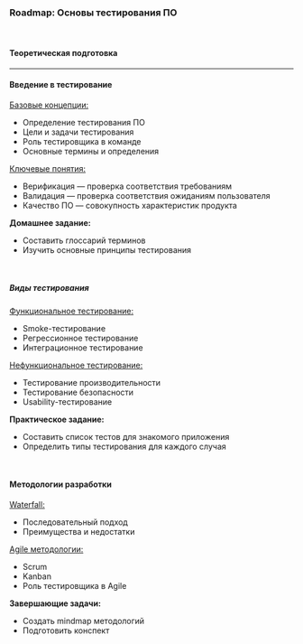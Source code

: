 ### Roadmap: Основы тестирования ПО

<br />

#### Теоретическая подготовка
------

#### Введение в тестирование

[Базовые концепции:](./day_1)

* Определение тестирования ПО
* Цели и задачи тестирования
* Роль тестировщика в команде
* Основные термины и определения

[Ключевые понятия:](./day_2)

* Верификация — проверка соответствия требованиям
* Валидация — проверка соответствия ожиданиям пользователя
* Качество ПО — совокупность характеристик продукта

**Домашнее задание:**

* Составить глоссарий терминов
* Изучить основные принципы тестирования

<br />

##### Виды тестирования

[Функциональное тестирование:](./day_3)

* Smoke-тестирование
* Регрессионное тестирование
* Интеграционное тестирование

[Нефункциональное тестирование:](./day_4)

* Тестирование производительности
* Тестирование безопасности
* Usability-тестирование

**Практическое задание:**

* Составить список тестов для знакомого приложения
* Определить типы тестирования для каждого случая

<br />

#### Методологии разработки

[Waterfall:](./day_5)

* Последовательный подход
* Преимущества и недостатки

[Agile методологии:](./day_6)

* Scrum
* Kanban
* Роль тестировщика в Agile

**Завершающие задачи:**

* Создать mindmap методологий
* Подготовить конспект

<!-- 

<br />

#### Неделя 2: Практическая подготовка
------

#### День 1-2: Работа с документацией

**Тестовая документация:**

* Тест-кейсы
* Чек-листы
* Баг-репорты

**Структура тест-кейса:**

* ID тест-кейса
* Название
* Предусловия
* Шаги выполнения
* Ожидаемый результат

<br />

##### День 3-4: Базовые инструменты

**Работа с браузером:**

* Инструменты разработчика
* Консоль браузера
* Проверка HTTP-запросов

**Практика:**

* Изучение Chrome DevTools
* Анализ сетевых запросов

<br />

##### День 5-7: SQL и работа с данными

**Основы SQL:**

* Базовые запросы
* Работа с таблицами
* Простые соединения

**Практика:**

* Установка PostgreSQL/MySQL
* Выполнение запросов
* Работа с тестовой базой

<br />

#### Рекомендации:
------

* Ведите технический дневник
* Создавайте собственные заметки
* Практикуйтесь на реальных приложениях
 -->